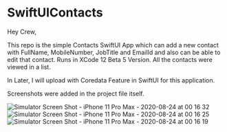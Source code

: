 # SwiftUIContacts

Hey Crew,

This repo is the simple Contacts SwiftUI App which can add a new contact with FullName, MobileNumber, JobTitle and EmailId and also can be able to edit that contact. Runs in XCode 12 Beta 5 Version.
All the contacts were viewed in a list.

In Later, I will upload with Coredata Feature in SwiftUI for this application.

Screenshots were added in the project file itself.

![Simulator Screen Shot - iPhone 11 Pro Max - 2020-08-24 at 00 16 32](https://user-images.githubusercontent.com/24551909/90986463-9c6ae280-e5a0-11ea-94d6-ba5d6eb9f55a.png)
![Simulator Screen Shot - iPhone 11 Pro Max - 2020-08-24 at 00 16 25](https://user-images.githubusercontent.com/24551909/90986466-9ffe6980-e5a0-11ea-80f4-90d2c93baec2.png)
![Simulator Screen Shot - iPhone 11 Pro Max - 2020-08-24 at 00 16 19](https://user-images.githubusercontent.com/24551909/90986467-a12f9680-e5a0-11ea-8081-bca6c94232d0.png)
